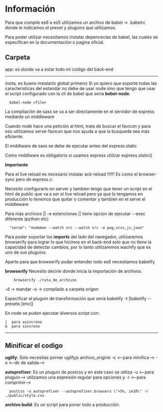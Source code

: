 # Información

Para que compile es6 a es5 utilizamos un archivo de babel -> .babelrc donde le indicamos el preset y pluguins que utilizamos.

Para poder utilizar necesitamos instalar depencecias de babel, las cuales se especifican en la documentación o pagina oficial.

## Carpeta

app: es donde va a estar todo mi codigo del back-end

<hr>

(nota, es bueno instalarlo global primero)
Si yo quiero que soporte todas las caracteristicas del estandar no debe de usar node <file> sino que tengo que usar el script configurado con la cli de babel que sería **bebel-node**.

      babel-node <file>

La compilación de sass se va a ser directamente en el servidor de express mediante un middleware

Cuando node hace una petición al html, trata de buscar el favicon y para eso utilizamos serve-favicon que nos ayuda a que la busqueda sea más eficiente.


El middlware de sass se debe de ejecutar antes del express.static

Como middlware es obligatorio si usamos express utilizar express.static()

**Importante**

Para el live reload es necesario instalar ack-reload !!!!!!
Es como el browser-sync pero de express c:

Necesito configurarlo en server y tambien tengo que tener un script en el html de public que va a ser el live reload pero ya que lo tengamos en producción lo tenemos que quitar o comentar y tambien en el serve el middleware

Para más archivos || -e extenciones || tiene opcion de ejecutar --exec diferente (python etc)
      
      "serve": "nodemon --watch src --watch src -e pug,scss,js,json"


Para poder soportar los **imports** del lado del navegador, utilizaremos browserify para lograr lo que hicimos en el back-end
solo que no tiene la capacidad de detectar cambios, por lo tanto utilizaremos wachify que es uno de sus pluguins.

Aparte para que browserify pudar entender todo es6 necesitamos babelify

**browserify** Necesito decirle donde inicia la importación de archivos.
      
        browserify ./ruta_de_archivos 
-d -> mandar
-o -> compilado a carpeta origen

Especificar el pluguin de transformación que seria babelify
-t [babelify --presets [env]] 

En node se puden ejecutar diversos script con:

    |  para asincrono
    &  para sincrono

<hr>

## Minificar el codigo

**uglify**: Solo necesitas  porner uglifyjs archivo_origine -c <--para minifica--> -o <--dir de salida-->

**autoprefixer**: Es un pluguin de postcss y en este caso se utiliza -u <--para pluguin--> utilizamos una expresión regular para opciones y -r <--para comprimir-->

      postcss -u autoprefixer --autoprefixer.browsers \">5%, ie10\" -r ./public/style.css

**archivo build**: Es un script para poner todo a producción. 